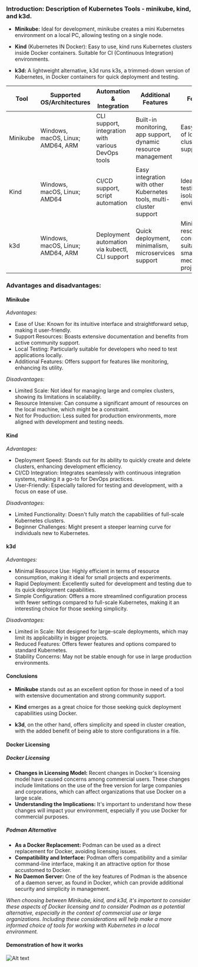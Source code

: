 ### **Introduction: Description of Kubernetes Tools - minikube, kind, and k3d.**


- **Minikube:** Ideal for development, minikube creates a mini Kubernetes environment on a local PC, allowing testing on a single node.

- **Kind** (Kubernetes IN Docker): Easy to use, kind runs Kubernetes clusters inside Docker containers. Suitable for CI (Continuous Integration) environments.

- **k3d:** A lightweight alternative, k3d runs k3s, a trimmed-down version of Kubernetes, in Docker containers for quick deployment and testing.


 Tool      | Supported OS/Architectures               | Automation & Integration                                      | Additional Features                                           | Features                                               |
|-----------|-----------------------------------------|--------------------------------------------------------------|-------------------------------------------------------------|--------------------------------------------------------|
| Minikube  | Windows, macOS, Linux; AMD64, ARM       | CLI support, integration with various DevOps tools           | Built-in monitoring, app support, dynamic resource management | Easy creation of local clusters, GPU support          |
| Kind      | Windows, macOS, Linux; AMD64            | CI/CD support, script automation                             | Easy integration with other Kubernetes tools, multi-cluster support | Ideal for testing in isolated environments           |
| k3d       | Windows, macOS, Linux; AMD64, ARM       | Deployment automation via kubectl, CLI support               | Quick deployment, minimalism, microservices support          | Minimal resource consumption, suitable for small to medium projects |

### Advantages and disadvantages:

#### **Minikube**

*Advantages:*

- Ease of Use: Known for its intuitive interface and straightforward setup, making it user-friendly.
- Support Resources: Boasts extensive documentation and benefits from active community support.
- Local Testing: Particularly suitable for developers who need to test applications locally.
- Additional Features: Offers support for features like monitoring, enhancing its utility.

*Disadvantages:*

- Limited Scale: Not ideal for managing large and complex clusters, showing its limitations in scalability.
- Resource Intensive: Can consume a significant amount of resources on the local machine, which might be a constraint.
- Not for Production: Less suited for production environments, more aligned with development and testing needs.

#### **Kind**

*Advantages:*

- Deployment Speed: Stands out for its ability to quickly create and delete clusters, enhancing development efficiency.
- CI/CD Integration: Integrates seamlessly with continuous integration systems, making it a go-to for DevOps practices.
- User-Friendly: Especially tailored for testing and development, with a focus on ease of use.

*Disadvantages:*

- Limited Functionality: Doesn't fully match the capabilities of full-scale Kubernetes clusters.
- Beginner Challenges: Might present a steeper learning curve for individuals new to Kubernetes.

#### **k3d**

*Advantages:*

- Minimal Resource Use: Highly efficient in terms of resource consumption, making it ideal for small projects and experiments.
- Rapid Deployment: Excellently suited for development and testing due to its quick deployment capabilities.
- Simple Configuration: Offers a more streamlined configuration process with fewer settings compared to full-scale Kubernetes, making it an interesting choice for those seeking simplicity.

*Disadvantages:*

- Limited in Scale: Not designed for large-scale deployments, which may limit its applicability in bigger projects.
- Reduced Features: Offers fewer features and options compared to standard Kubernetes.
- Stability Concerns: May not be stable enough for use in large production environments.  

#### **Conclusions**

- **Minikube** stands out as an excellent option for those in need of a tool with extensive documentation and strong community support.

- **Kind** emerges as a great choice for those seeking quick deployment capabilities using Docker.

- **k3d**, on the other hand, offers simplicity and speed in cluster creation, with the added benefit of being able to store configurations in a file.



#### **Docker Licensing**

##### Docker Licensing
- **Changes in Licensing Model:** Recent changes in Docker's licensing model have caused concerns among commercial users. These changes include limitations on the use of the free version for large companies and corporations, which can affect organizations that use Docker on a large scale.
- **Understanding the Implications:** It's important to understand how these changes will impact your environment, especially if you use Docker for commercial purposes.

##### Podman Alternative
- **As a Docker Replacement:** Podman can be used as a direct replacement for Docker, avoiding licensing issues.
- **Compatibility and Interface:** Podman offers compatibility and a similar command-line interface, making it an attractive option for those accustomed to Docker.
- **No Daemon Server:** One of the key features of Podman is the absence of a daemon server, as found in Docker, which can provide additional security and simplicity in management.

*When choosing between Minikube, kind, and k3d, it's important to consider these aspects of Docker licensing and to consider Podman as a potential alternative, especially in the context of commercial use or large organizations. Including these considerations will help make a more informed choice of tools for working with Kubernetes in a local environment.*

 #### **Demonstration of how it works**

![Alt text](https://github.com/cipgen/AsciiArtify/blob/main/img/k3d.gif)
